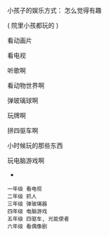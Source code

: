 
小孩子的娱乐方式：
怎么觉得有趣

( 院里小孩都玩的 )

看动画片

看电视

听歌啊

看动物世界啊

弹玻璃球啊

玩牌啊

拼四驱车啊

小时候玩的那些东西

玩电脑游戏啊






-
```
一年级 看电视
二年级 抓人
三年级 弹玻璃器
四年级 电脑游戏
五年级 四驱车, 光能使者
六年级 看偶像剧
```
